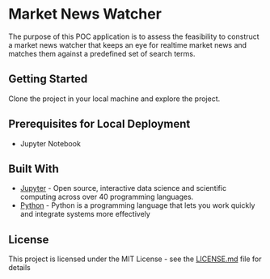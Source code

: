 # Market News Watcher

The purpose of this POC application is to assess the feasibility to construct a market news watcher that keeps an eye for realtime market news and matches them against a predefined set of search terms.

## Getting Started

Clone the project in your local machine and explore the project.

## Prerequisites for Local Deployment

* Jupyter Notebook

## Built With

* [Jupyter](http://jupyter.org/) - Open source, interactive data science and scientific computing across over 40 programming languages.
* [Python](https://www.python.org/) - Python is a programming language that lets you work quickly
and integrate systems more effectively

## License

This project is licensed under the MIT License - see the [LICENSE.md](LICENSE.md) file for details